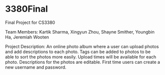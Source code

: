 # 3380Final
Final Project for CS3380

Team Members: Kartik Sharma, Xingyun Zhou, Shayne Smither, Youngbin Ha, Jeremiah Wooten

Project Description: An online photo album where a user can upload photos and add descriptions to each photo.
                     Tags can be added to photos to be able to sort the photos more easily. Upload times will 
                     be available for each photo. Descriptions for the photos are editable. First time users can 
                     create a new username and password.
